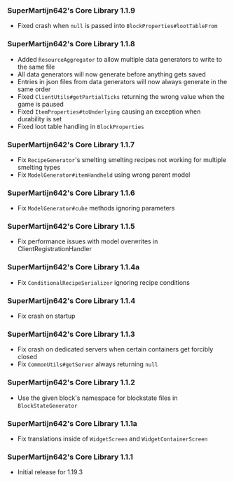 ### SuperMartijn642's Core Library 1.1.9
- Fixed crash when `null` is passed into `BlockProperties#lootTableFrom`

### SuperMartijn642's Core Library 1.1.8
- Added `ResourceAggregator` to allow multiple data generators to write to the same file
- All data generators will now generate before anything gets saved
- Entries in json files from data generators will now always generate in the same order
- Fixed `ClientUtils#getPartialTicks` returning the wrong value when the game is paused
- Fixed `ItemProperties#toUnderlying` causing an exception when durability is set
- Fixed loot table handling in `BlockProperties`

### SuperMartijn642's Core Library 1.1.7
- Fix `RecipeGenerator`'s smelting smelting recipes not working for multiple smelting types
- Fix `ModelGenerator#itemHandheld` using wrong parent model

### SuperMartijn642's Core Library 1.1.6
- Fix `ModelGenerator#cube` methods ignoring parameters

### SuperMartijn642's Core Library 1.1.5
- Fix performance issues with model overwrites in ClientRegistrationHandler

### SuperMartijn642's Core Library 1.1.4a
- Fix `ConditionalRecipeSerializer` ignoring recipe conditions

### SuperMartijn642's Core Library 1.1.4
- Fix crash on startup

### SuperMartijn642's Core Library 1.1.3
- Fix crash on dedicated servers when certain containers get forcibly closed
- Fix `CommonUtils#getServer` always returning `null`

### SuperMartijn642's Core Library 1.1.2
- Use the given block's namespace for blockstate files in `BlockStateGenerator`

### SuperMartijn642's Core Library 1.1.1a
- Fix translations inside of `WidgetScreen` and `WidgetContainerScreen`

### SuperMartijn642's Core Library 1.1.1
- Initial release for 1.19.3
